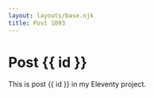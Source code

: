 ```yaml
---
layout: layouts/base.njk
title: Post 1093
---
```


# Post {{ id }}

This is post {{ id }} in my Eleventy project.
